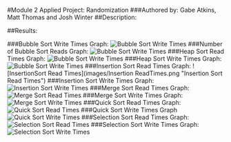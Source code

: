 #Module 2 Applied Project: Randomization
###Authored by: Gabe Atkins, Matt Thomas and Josh Winter
##Description:

##Results:

###Bubble Sort Write Times Graph:
![Bubble Sort Write Times](images/BubbleWriteTimes.png "Bubble Sort Write Times")
###Number of Bubble Sort Reads Graph:
![Bubble Sort Write Times](images/BubbleWriteTimes.png "Bubble Sort Write Times")
###Heap Sort Read Times Graph:
![Bubble Sort Write Times](images/BubbleWriteTimes.png "Bubble Sort Write Times")
###Heap Sort Write Times Graph:
![Bubble Sort Write Times](images/BubbleWriteTimes.png "Bubble Sort Write Times")
###Insertion Sort Read Times Graph:
![InsertionSort Read Times](images/Insertion ReadTimes.png "Insertion Sort Read Times")
###Insertion Sort Write Times Graph:
![Insertion Sort Write Times](images/InsertionWriteTimes.png "Insertion Sort Write Times")
###Merge Sort Read Times Graph:
![Merge Sort Read Times](images/MergeReadTimes.png "Merge Sort Read Times")
###Merge Sort Write Times Graph:
![Merge Sort Write Times](images/MergeWriteTimes.png "Merge Sort Write Times")
###Quick Sort Read Times Graph:
![Quick Sort Read Times](images/QuickReadTimes.png "Quick Sort Read Times")
###Quick Sort Write Times Graph
![Quick Sort Write Times](images/QuickWriteTimes.png "Quick Sort Write Times")
###Selection Sort Read Times Graph:
![Selection Sort Read Times](images/SelectionReadTimes.png "Selection Sort Read Times")
###Selection Sort Write Times Graph:
![Selection Sort Write Times](images/SelectionWriteTimes.png "Selection Sort Write Times")
